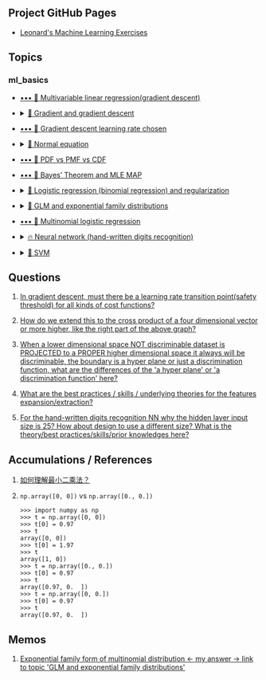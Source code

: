 ## Project GitHub Pages

- [Leonard's Machine Learning Exercises](https://lnshi.github.io/ml-exercises/)

## Topics

### ml_basics

- [▪▪▪ 🐳 Multivariable linear regression(gradient descent)](https://lnshi.github.io/ml-exercises/ml_basics_in_html/rdm001_multivariable_linear_regression_gradient_descent/multivariable_linear_regression_gradient_descent.html)

- <p>
    <details>
      <summary>
        <a href="https://lnshi.github.io/ml-exercises/ml_basics_in_html/rdm002_gradient_and_gradient_descent/gradient_and_gradient_descent.html">
          🐳 Gradient and gradient descent
        </a>
      </summary>
      <p>
        <ul>
          <li>Derivative</li>
          <li>Derivative and partial derivative</li>
          <li>Derivative and directional derivative</li>
          <li>Derivative and gradient</li>
          <li>Gradient descent algorithm</li>
        </ul>
      </p>
    </details>
  </p>

- [▪▪▪ 🐳 Gradient descent learning rate chosen](https://lnshi.github.io/ml-exercises/ml_basics_in_html/rdm003_gradient_descent_learning_rate_chosen/gradient_descent_learning_rate_chosen.html)

- <p>
    <details>
      <summary>
        <a href="https://lnshi.github.io/ml-exercises/ml_basics_in_html/rdm004_normal_equation/normal_equation.html">
          🐳 Normal equation
        </a>
      </summary>
      <p>
        <ul>
          <li>Vector addition and subtraction</li>
          <li>Vector dot product (scalar product, inner product)</li>
          <li>Vector cross product</li>
          <li>Normal equation</li>
        </ul>
      </p>
    </details>
  </p>

- [▪▪▪ 🐶 PDF vs PMF vs CDF](https://lnshi.github.io/ml-exercises/ml_basics_in_html/rdm005_PDF_PMF_CDF/PDF_PMF_CDF.html)

- [▪▪▪ 🐶 Bayes’ Theorem and MLE MAP](https://lnshi.github.io/ml-exercises/ml_basics_in_html/rdm006_Bayes%E2%80%99%20Theorem_and_MLE_MAP/Bayes%E2%80%99%20Theorem_and_MLE_MAP.html)

- <p>
    <details>
      <summary>
        <a href="https://lnshi.github.io/ml-exercises/ml_basics_in_html/rdm007_logistic_regression%28binomial_regression%29_and_regularization/logistic_regression%28binomial_regression%29_and_regularization.html">
          🐶 Logistic regression (binomial regression) and regularization
        </a>
      </summary>
      <p>
        <ul>
          <li>Experience scipy.optimize.fmin_tnc</li>
          <li>Regularization</li>
          <li>Norm of vector and matrix</li>
          <li>Dataset features expansion/extraction</li>
          <li>
            When a lower dimensional space NOT discriminable dataset is PROJECTED to a PROPER higher dimensional space it always will be discriminable, the boundary is a hyper plane or just a discrimination function.
          </li>
          <li>
            Model accuracy comparison between 10-dimensional and 6-dimensional
          </li>
          <li>'linear_model.LogisticRegression' with sklearn</li>
        </ul>
      </p>
    </details>
  </p>

- <p>
    <details>
      <summary>
        <a href="https://lnshi.github.io/ml-exercises/ml_basics_in_html/rdm008_GLM_and_exponential_family_distributions/GLM_and_exponential_family_distributions.html">
          🐶 GLM and exponential family distributions
        </a>
      </summary>
      <p>
        <ul>
          <li>Bernoulli distribution in GLM form</li>
          <li>Gaussian distribution (normal distribution) in GLM form</li>
          <li>
            Softmax regression (multinomial logistic regression) (categorical distribution (variant 3)) in GLM form
          </li>
          <li>GLM ⇒ linear regression</li>
          <li>GLM ⇒ logistic regression</li>
          <li>
            <a href="https://lnshi.github.io/ml-exercises/ml_basics_in_html/rdm008_GLM_and_exponential_family_distributions/GLM_and_exponential_family_distributions.html#Why-the-PMF-has-no-coefficient?">
              Why the PMF for categorical distribution(special form of multinomial distribution: k > 2 and n = 1) has no coefficient like the multinomial distribution's PMF
            </a>
          </li>
          <li>
            How to use the table
            <a href="https://en.wikipedia.org/wiki/Exponential_family#Table_of_distributions">
              here
            </a>
            to
            <a href="https://lnshi.github.io/ml-exercises/ml_basics_in_html/rdm008_GLM_and_exponential_family_distributions/GLM_and_exponential_family_distributions.html#With-above-three-hypotheses,-GLM-$\Rightarrow$-logistic-regression">
              build GLM quickly
            </a>
          </li>
        </ul>
      </p>
    </details>
  </p>

- [▪▪▪ 🐶 Multinomial logistic regression](https://nbviewer.jupyter.org/github/lnshi/ml-exercises/blob/master/ml_basics/rdm009_multinomial_logistic_regression/multinomial_logistic_regression.ipynb?flush_cache=true)

- <p>
    <details>
      <summary>
        <a href="https://nbviewer.jupyter.org/github/lnshi/ml-exercises/blob/master/ml_basics/rdm010_neural_network/neural_network.ipynb?flush_cache=true">
          🔥 Neural network (hand-written digits recognition)
        </a>
      </summary>
      <p>
        <ul>
          <li>What's a neural network</li>
          <li>One-hot encoding</li>
          <li>Forward propagation</li>
          <li>Backpropagation algorithm</li>
        </ul>
      </p>
    </details>
  </p>

- <p>
    <details>
      <summary>
        <a href="https://nbviewer.jupyter.org/github/lnshi/ml-exercises/blob/master/ml_basics/rdm011_support_vector_machines/support_vector_machines.ipynb?flush_cache=true">
          🐳 SVM
        </a>
      </summary>
      <p>
        <ul>
          <li>Functional margin vs geometric margin, and SVM interpretation</li>
          <li>Lagrange multiplier, Lagrange duality and KKT conditions</li>
          <li>Coordinate ascent algorithm and SMO</li>
        </ul>
      </p>
    </details>
  </p>

## Questions

1. [In gradient descent, must there be a learning rate transition point(safety threshold) for all kinds of cost functions?](https://lnshi.github.io/ml-exercises/ml_basics_in_html/rdm003_gradient_descent_learning_rate_chosen/gradient_descent_learning_rate_chosen.html#Final-question)

2. [How do we extend this to the cross product of a four dimensional vector or more higher, like the right part of the above graph?](https://lnshi.github.io/ml-exercises/ml_basics_in_html/rdm004_normal_equation/normal_equation.html#Cross-product)

3. [When a lower dimensional space NOT discriminable dataset is PROJECTED to a PROPER higher dimensional space it always will be discriminable, the boundary is a hyper plane or just a discrimination function, what are the differences of the 'a hyper plane' or 'a discrimination function' here?](https://lnshi.github.io/ml-exercises/ml_basics_in_html/rdm007_logistic_regression%28binomial_regression%29_and_regularization/logistic_regression%28binomial_regression%29_and_regularization.html#Question:-what-are-the-differences-of-the-'a-hyper-plane'-or-'a-discrimination-function'-here?)

4. [What are the best practices / skills / underlying theories for the features expansion/extraction?](https://lnshi.github.io/ml-exercises/ml_basics_in_html/rdm007_logistic_regression%28binomial_regression%29_and_regularization/logistic_regression%28binomial_regression%29_and_regularization.html#Question:-what-are-the-best-practices-/-skills-/-underlying-theories-for-the-features-expansion/extraction?)

5. [For the hand-written digits recognition NN why the hidden layer input size is 25? How about design to use a different size? What is the theory/best practices/skills/prior knowledges here?](https://nbviewer.jupyter.org/github/lnshi/ml-exercises/blob/master/ml_basics/rdm010_neural_network/neural_network.ipynb?flush_cache=true#Question:-why-the-hidden-layer-has-25-units?)

## Accumulations / References

1. [如何理解最小二乘法？](https://mp.weixin.qq.com/s/4e9ZiiGIOWx_ZUGjzgavWw)

2. `np.array([0, 0])` vs `np.array([0., 0.])`

    ```
    >>> import numpy as np
    >>> t = np.array([0, 0])
    >>> t[0] = 0.97
    >>> t
    array([0, 0])
    >>> t[0] = 1.97
    >>> t
    array([1, 0])
    >>> t = np.array([0., 0.])
    >>> t[0] = 0.97
    >>> t
    array([0.97, 0.  ])
    >>> t = np.array([0, 0.])
    >>> t[0] = 0.97
    >>> t
    array([0.97, 0.  ])
    ```

## Memos

1. [Exponential family form of multinomial distribution <- my answer -> link to topic 'GLM and exponential family distributions'](https://stats.stackexchange.com/a/380950/229537)
